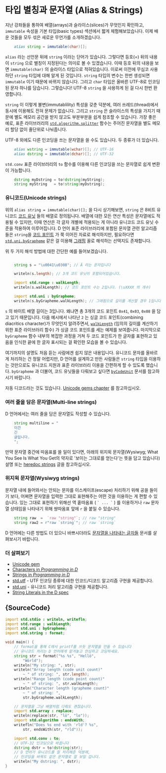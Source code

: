 # 타입 별칭과 문자열 (Alias & Strings)

지난 강좌들을 통하여 배열(arrays)과 슬라이스(slices)가 무엇인지 확인하고, `immutable` 속성을 기본 타입(basic types) 섹션에서 짧게 체험해보았습니다. 이제 배운 것들을 모두 섞은 새로운 무언가를 소개하겠습니다.

```d
    alias string = immutable(char)[];
```

`alias` 라는 선언문 뒤에 `string` 이라는 단어가 있습니다. 그렇다면 등호(=) 뒤의 내용이 `string` 으로 별칭이 지정된다는 의미로 볼 수 있겠습니다. 이때 등호 뒤의 내용을 보면 `immutable(char)` 의 슬라이스 타입으로 적혀있습니다. 이로써 이전에 무심코 사용하던 `string` 타입에 대해 알게 된 것입니다. `string` 타입의 변수는 한번 생성되면 `immutable` 이기 때문에 바뀌지 않습니다. 그리고 `char` 타입은 올바른 UTF-8로 인코딩된 문자 하나를 담습니다. 그렇습니다! UTF-8 `string` 을 사용하게 된 걸 다시 한번 환영합니다.

`string` 이 이렇게 불변(immutablility) 특성을 갖춘 덕분에, 여러 쓰레드(thread)에서 동시에 이용해도 전혀 문제가 없습니다. 그리고 `string` 은 슬라이스의 특성을 가지기 때문에 별도 메모리 공간을 받지 않고도 부분부분을 쉽게 참조할 수 있습니다. 가장 좋은 예로, 표준 라이브러리의 [`std.algorithm.splitter`](https://dlang.org/phobos/std_algorithm_iteration.html#.splitter) 함수는 주어진 문자열을 별도 메모리 할당 없이 줄단위로 나눠줍니다.

UTF-8 외에도 다른 인코딩을 쓰는 문자열을 쓸 수도 있습니다. 두 종류가 더 있습니다.

```d
    alias wstring = immutable(wchar)[]; // UTF-16
    alias dstring = immutable(dchar)[]; // UTF-32
```

`std.conv` 표준 라이브러리의 `to` 함수를 이용해 다른 인코딩을 쓰는 문자열로 쉽게 변환이 가능합니다.

```d
    dstring myDstring = to!dstring(myString);
    string myString   = to!string(myDstring);
```

### 유니코드(Unicode strings)

위의 `alias string = immutable(char)[];` 을 다시 상기해보면, `string` 은 8비트 유니코드 [코드 유닛](http://unicode.org/glossary/#code_unit) 들의 배열로 정의됩니다. 배열에 대한 모든 연산 특성은 문자열에도 적용될 수 있지만, 이때 연산은 각 글자 개별에 적용되는 게 아니라 유니코드 코드 유닛 수준을 적용하여 이루어집니다. D 언어 표준 라이브러리에 포함된 문자열 관련 알고리즘들은 `string`을 [코드 포인트](http://unicode.org/glossary/#code_point) 가 쭉 이어진 자료로 해석하지만, 필요하다면 [`std.uni.byGrapheme`](https://dlang.org/library/std/uni/by_grapheme.html) 같은 걸 이용해 [그래핌](http://unicode.org/glossary/#grapheme) 꼴로 해석하는 선택지도 존재합니다.

위 두 가지 해석 방법에 대한 간단한 예를 들어보겠습니다.


```d

    string s = "\u0041\u0308"; // Ä 라는 문자입니다

    writeln(s.length); // 3개 코드 유닛이 포함되어있습니다.

    import std.range : walkLength;
    writeln(s.walkLength); // 코드 포인트 수는 2입니다. (\uXXXX 의 개수)

    import std.uni : byGrapheme;
    writeln(s.byGrapheme.walkLength); // 그래핌으로 길이를 계산할 경우 1입니다. (화면에 표현될 때 한 글자)
```

`s` 의 바이트 배열 길이는 3입니다. 왜냐면 총 3개의 코드 포인트 `0x41`, `0x03`, `0x08` 을 담고 있기 때문입니다. 다음 예시에서 나타난 `2` 는 싱글 코드 포인트(combining diacritics character)가 무엇인지 알려주면서, [`walkLength`](https://dlang.org/library/std/range/primitives/walk_length.html)
(임의의 길이를 계산하기 위한 표준 라이브러리 함수) 가 싱글 코드 포인트를 세는 예제를 보여줍니다. 마지막으로 `byGrapheme` 함수 내부의 복잡한 과정을 거쳐 두 코드 포인트가 한 글자를 표현하고 있음을 인식한 끝에 한 글자 표시되는 걸 확인한 모습을 볼 수 있습니다.

여기까지의 설명도 처음 듣는 사람에겐 쉽지 않은 내용입니다. 유니코드 문자를 올바르게 처리하는 건 정말 어렵지만, D 언어를 설계하고 만든 사람들은 `string` 타입을 이용하는 것만으로도 유니코드 지원과 표준 라이브러리 이용을 간편하게 할 수 있도록 했습니다. `byGrapheme` 과 더불어, 코드 유닛들을 다뤄보고 싶다면 [`byCodeUnit`](http://dlang.org/phobos/std_utf.html#.byCodeUnit) 문서를 참고하시기 바랍니다.

자동 디코드라는 것도 있습니다. [Unicode gems chapter](gems/unicode) 를 참고하십시오.

### 여러 줄을 담은 문자열(Multi-line strings)

D 언어에서는 여러 줄을 담은 문자열도 작성할 수 있습니다.

```d
    string multiline = "
    이건
    긴
    글입니다.
    ";
```

만약 문자열 중간에 따옴표를 쓸 일이 있다면, 아래의 위지윅 문자열(Wysiwyg; What You See Is What You Get의 약자로 '보이는 그대로를 얻는다'는 뜻을 담고 있습니다) 설명 또는 [heredoc strings](http://dlang.org/spec/lex.html#delimited_strings) 글을 참고하십시오.

### 위지윅 문자열(Wysiwyg strings)

문자열 내에 들어와서는 안되는 문자를 이스케이프(escape) 처리하기 위해 공을 들이기 보다, 어쩌면 문자열을 입력한 그대로 표현해주는 어떤 것을 이용하는 게 편할 수 있습니다. 있는 그대로 표현하기 위해선 역 홑따옴표 ( `` ` ... ` `` ) 를 이용하거나 `raw` 문자열 상태임을 나타내기 위해 쌍따옴표 앞에 `r` 을 붙일 수 있습니다.

```d
    string raw  =  `raw "string"`; // raw "string"
    string raw2 = r"raw `string`"; // raw `string`
```

D 언어에는 다른 방법도 더 있으니 바쁘시더라도 [문자열을 나타내는 글자들](https://dlang.org/spec/lex.html#string_literals) 문서를 살펴보시기 바랍니다.

### 더 살펴보기

- [Unicode gem](gems/unicode)
- [Characters in _Programming in D_](http://ddili.org/ders/d.en/characters.html)
- [Strings in _Programming in D_](http://ddili.org/ders/d.en/strings.html)
- [std.utf](http://dlang.org/phobos/std_utf.html) - UTF 인코딩 종류에 대한 인코드/디코드 알고리즘 구현을 제공합니다.
- [std.uni](http://dlang.org/phobos/std_uni.html) - 유니코드 처리 알고리즘 구현을 제공합니다.
- [String Literals in the D spec](http://dlang.org/spec/lex.html#string_literals)

## {SourceCode}

```d
import std.stdio : writeln, writefln;
import std.range : walkLength;
import std.uni : byGrapheme;
import std.string : format;

void main() {
    // format을 통해 C에서 printf를 쓰듯 문자열을 만들 수 있습니다
    // 유니코드 처리는 D 언어에게 맡겨놓고 안심하고 코딩하세요.
    string str = format("%s %s", "Hellö",
        "Wörld");
    writeln("My string: ", str);
    writeln("Array length (code unit count)"
        ~ " of string: ", str.length);
    writeln("Range length (code point count)"
        ~ " of string: ", str.walkLength);
    writeln("Character length (grapheme count)"
        ~ " of string: ",
        str.byGrapheme.walkLength);

    // 문자열을 그냥 배열처럼 다뤄도 괜찮습니다.
    import std.array : replace;
    writeln(replace(str, "lö", "lo"));
    import std.algorithm : endsWith;
    writefln("Does %s end with 'rld'? %s",
        str, endsWith(str, "rld"));

    import std.conv : to;
    // UTF-32 인코딩으로 바꿉니다
    dstring dstr = to!dstring(str);
    // D 언어가 유니코드를 잘 처리해준 덕분에,
    // 인코딩을 바꿔도 같은 문자열로 잘 보일 겁니다.
    writeln("My dstring: ", dstr);
}
```
